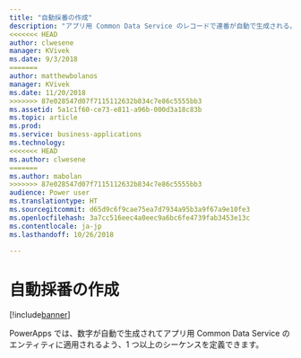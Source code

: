 ```yaml
---
title: "自動採番の作成"
description: "アプリ用 Common Data Service のレコードで連番が自動で生成されるよう採番方法を定義します。"
<<<<<<< HEAD
author: clwesene
manager: KVivek
ms.date: 9/3/2018
=======
author: matthewbolanos
manager: KVivek
ms.date: 11/20/2018
>>>>>>> 87e028547d07f7115112632b834c7e86c5555bb3
ms.assetid: 5a1c1f60-ce73-e811-a96b-000d3a18c83b
ms.topic: article
ms.prod: 
ms.service: business-applications
ms.technology: 
<<<<<<< HEAD
ms.author: clwesene
=======
ms.author: mabolan
>>>>>>> 87e028547d07f7115112632b834c7e86c5555bb3
audience: Power user
ms.translationtype: HT
ms.sourcegitcommit: d65d9c6f9cae75ea7d7934a95b3a9f67a9e10fe3
ms.openlocfilehash: 3a7cc516eec4a0eec9a6bc6fe4739fab3453e13c
ms.contentlocale: ja-jp
ms.lasthandoff: 10/26/2018

---
```

# <a name="create-automatic-number-sequences"></a>自動採番の作成


[!include[banner](../../includes/banner.md)]

PowerApps では、数字が自動で生成されてアプリ用  Common Data Service のエンティティに適用されるよう、1 つ以上のシーケンスを定義できます。

